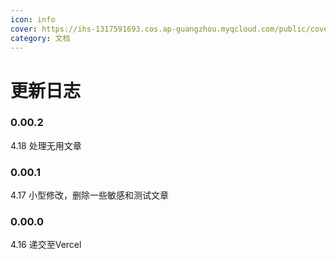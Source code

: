 ```yaml
---
icon: info
cover: https://ihs-1317591693.cos.ap-guangzhou.myqcloud.com/public/cover4.jpg
category: 文档
---
```


# 更新日志


### 0.00.2
4.18 处理无用文章

### 0.00.1
4.17 小型修改，删除一些敏感和测试文章

### 0.00.0
4.16 递交至Vercel
